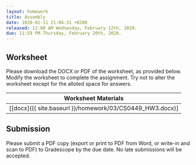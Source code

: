 ```yaml
---
layout: homework
title: Assembly
date: 2020-02-11 21:04:31 +0200
released: 12:00 AM Wednesday, February 12th, 2020.
due: 11:59 PM Thursday, February 20th, 2020.
---
```


## Worksheet

Please download the DOCX or PDF of the worksheet, as provided below.
Modify the worksheet to complete the assignment.
Try not to alter the worksheet except for the alloted space for answers.

| Worksheet Materials |
|---------------------|
| [[docx]({{ site.baseurl }}/homework/03/CS0449_HW3.docx)] |

## Submission

Please submit a PDF copy (export or print to PDF from Word, or write-in and scan to PDF) to Gradescope by the due date.
No late submissions will be accepted.
